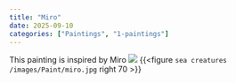 ```yaml
---
title: "Miro"
date: 2025-09-10
categories: ["Paintings", "1-paintings"]
---
```

This painting is inspired by Miro 
![](miro.jpg)
{{<figure `sea creatures` `/images/Paint/miro.jpg` right 70 >}}

